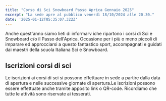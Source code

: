 ```yaml
---
title: "Corso di Sci Snowboard Passo Aprica Gennaio 2025"
excerpt: "La sede apre al pubblico venerdì 18/10/2024 alle 20.30."
date: '2025-01-12T05:35:07.322Z'
---
```


Anche quest'anno siamo lieti di informarv iche ripartono i corsi di Sci e Snowboard c/o il Passo dell'Aprica.
Occasione per i più o meno piccoli di imparare ed approcciarsi a questo fantastico sport, accompagnati e guidati dai maestri della scuola Italiana Sci e Snowboard.

## Iscrizioni corsi di sci

Le iscrizioni ai corsi di sci si possono effettuare in sede a partire dalla data di apertura e nelle successive giornate di apertura.Le iscrizioni possono essere effettuate anche tramite apposito link o QR-code. Ricordiamo che tutte le attività sono riservate ai tesserati.
